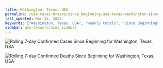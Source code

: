 ```yaml
---
title: Washington, Texas, USA
permalink: /usa-texas-brazos/since_beginning/usa-texas-washington-since_beginning.html
last_updated: Mar 23, 2022
keywords: ["Washington, Texas, USA", "weekly totals", "Since Beginning"]
sidebar: usa-texas-brazos_sidebar
---
```


![Rolling 7-day Confirmed Cases Since Beginning for Washington, Texas, USA](/covid_tracker/images/graphs/usa-texas-washington-rolling_7_days_confirmed-since_beginning_graph.png)

![Rolling 7-day Confirmed Deaths Since Beginning for Washington, Texas, USA](/covid_tracker/images/graphs/usa-texas-washington-rolling_7_days_deaths-since_beginning_graph.png)
